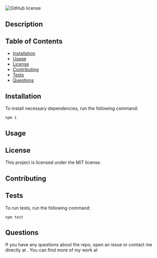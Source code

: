 # 
![GitHub license](https://img.shields.io/badge/license-MIT-blue.svg)
## Description

## Table of Contents
* [Installation](#installation)
* [Usage](#usage)
* [License](#license)
* [Contributing](#contributing)
* [Tests](#tests)
* [Questions](#questions)
## Installation
To install necessary dependencies, run the following command:
```
npm i
```
## Usage

## License
This project is licensed under the MIT license.
## Contributing

## Tests
To run tests, run the following command:
```
npm test
```
## Questions
If you have any questions about the repo, open an issue or contact me directly at . You can find more of my work at [](https://github.com/)
